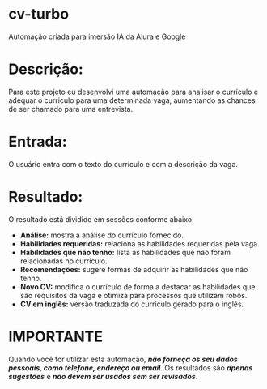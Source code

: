 # cv-turbo
Automação criada para imersão IA da Alura e Google

# **Descrição:**
Para este projeto eu desenvolvi uma automação para analisar o currículo e adequar o curriculo para uma determinada vaga, aumentando as chances de ser chamado para uma entrevista.

# **Entrada:**
O usuário entra com o texto do currículo e com a descrição da vaga.

# **Resultado:**
O resultado está dividido em sessões conforme abaixo:
* **Análise:** mostra a análise do currículo fornecido.
* **Habilidades requeridas:** relaciona as habilidades requeridas pela vaga.
* **Habilidades que não tenho:** lista as habilidades que não foram relacionadas no currículo.
* **Recomendações:** sugere formas de adquirir as habilidades que não tenho.
* **Novo CV:** modifica o currículo de forma a destacar as habilidades que são requisitos da vaga e otimiza para processos que utilizam robôs.
* **CV em inglês:** versão traduzada do currículo gerado para o inglês.

# **IMPORTANTE** 
Quando você for utilizar esta automação, ***não forneça os seu dados pessoais, como telefone, endereço ou email***.
Os resultados são ***apenas sugestões*** e ***não devem ser usados sem ser revisados***.
